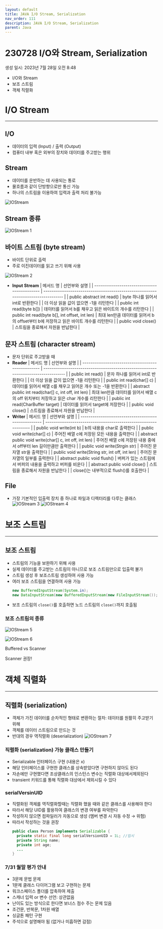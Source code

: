 ```yaml
---
layout: default
title: JAVA I/O Stream, Serialization
nav_order: 111
description: JAVA I/O Stream, Serialization
parent: Java
---
```


# 230728 I/O와 Stream, Serialization

생성 일시: 2023년 7월 28일 오전 8:48

- I/O와 Stream
- 보조 스트림
- 객체 직렬화

# I/O Stream

---

## I/O

- 데이터의 입력 (Input) / 출력 (Output)
- 컴퓨터 내부 혹은 외부의 장치와 데이터를 주고받는 행위

## Stream

- 데이터를 운반하는 데 사용되는 통로
- 물흐름과 같이 단방향으로만 통신 가능
- 하나의 스트림을 이용하여 입력과 출력 처리 불가능

![IOStream](https://github.com/yyoungl/yyoungl.github.io/assets/127117707/19cea8df-3dc4-4340-8db3-0faab97862ff)

## Stream 종류

![IOStream 1](https://github.com/yyoungl/yyoungl.github.io/assets/127117707/b2988d70-df98-4a77-ab92-593edb9d8588)

## 바이트 스트림 (byte stream)

- 바이트 단위로 출력
- 주로 이진데이터를 읽고 쓰기 위해 사용

![IOStream 2](https://github.com/yyoungl/yyoungl.github.io/assets/127117707/718f032d-27d3-4099-9e64-84fb8074d602)

- **Input Stream**
  | 메서드 명 | 선언부와 설명 |
  | ---------------------------------------------- | ------------------------------------------------------------------------------------ |
  | public abstract int read() | byte 하나를 읽어서 int로 반환한다 |
  | 더 이상 읽을 값이 없으면 -1을 리턴한다 |
  | public int read(byte b[]) | 데이터를 읽어서 b를 채우고 읽은 바이트의 개수를 리턴한다 |
  | public int read(byte b[], int offset, int len) | 최대 len만큼 데이터를 읽어서 b의 offset부터 b에 저장하고 읽은 바이트 개수를 리턴한다 |
  | public void close() | 스트림을 종료해서 자원을 반납한다 |

## 문자 스트림 (character stream)

- 문자 단위로 주고받을 때
- **Reader**
  | 메서드 명 | 선언부와 설명 |
  | ---------------------------------------------------- | ------------------------------------------------------------------------------------- |
  | public int read() | 문자 하나를 읽어서 int로 반환한다 |
  | 더 이상 읽을 값이 없으면 -1을 리턴한다 |
  | public int read(char[] c) | 데이터를 읽어서 배열 c를 채우고 읽어온 개수 또는 -1을 반환한다 |
  | abstract public int read(char[] c, int off, int len) | 최대 len만큼 데이터를 읽어서 배열 c의 off 위치부터 저장하고 읽은 char 개수를 리턴한다 |
  | public int read(CharBuffer target) | 데이터를 읽어서 target에 저장한다 |
  | public void close() | 스트림을 종료해서 자원을 반납한다 |
- **Writer**
  | 메서드 명 | 선언부와 설명 |
  | ------------------------------------------------------ | ------------------------------------------------------------------ |
  | public void write(int b) | b의 내용을 char로 출력한다 |
  | public void write(char[] c) | 주어진 배열 c에 저장된 모든 내용을 출력한다 |
  | abstract public void write(char[] c, int off, int len) | 주어진 배열 c에 저장된 내용 중에서 off부터 len 길이만큼만 출력한다 |
  | public void write(Strgin str) | 주어진 문자열 str을 출력한다 |
  | public void write(String str, int off, int len) | 주어진 문자열의 일부를 출력한다 |
  | abstract public void flush() | 버퍼가 있는 스트림에서 버퍼의 내용을 출력하고 버퍼를 비운다 |
  | abstract public void close() | 스트림을 종료해서 자원을 반납한다 |
  | close()는 내부적으로 flush()를 호출한다 |

## File

- 가장 기본적인 입출력 장치 중 하나로 파일과 디렉터리를 다루는 클래스
  ![IOStream 3](https://github.com/yyoungl/yyoungl.github.io/assets/127117707/82b45239-c0cb-48cc-b62d-d57c55fd2912)
  ![IOStream 4](https://github.com/yyoungl/yyoungl.github.io/assets/127117707/ea5d8a9d-b058-46dd-830f-d90eccda404a)

# 보조 스트림

---

## 보조 스트림

- 스트림의 기능을 보완하기 위해 사용
- 실제 데이터를 주고받는 스트림이 아니므로 보조 스트림만으로 입출력 불가
- 스트림 생성 후 보조스트림 생성하여 사용 가능
- 여러 보조 스트림을 연결하여 사용 가능
  ```java
  new BufferedInputStream(System.in);
  new DataInputStream(new BufferedInputStream(new FileInputStream());
  ```
- 보조 스트림의 `close()`를 호출하면 노드 스트림의 `close()`까지 호출됨

### 보조 스트림의 종류

![IOStream 5](https://github.com/yyoungl/yyoungl.github.io/assets/127117707/48a02ee1-bc97-461f-ac20-7f92c90db0fb)

![IOStream 6](https://github.com/yyoungl/yyoungl.github.io/assets/127117707/b1f2179c-2343-4b61-bc63-304e9c71772f)

Buffered vs Scanner

Scanner 권장!

# 객체 직렬화

---

## 직렬화 (serialization)

- 객체가 가진 데이터를 순차적인 형태로 변환하는 절차: 데이터를 원활히 주고받기 위해
- 객체를 데이터 스트림으로 만드는 것
- 반대의 경우 역직렬화 (deserialization)
  ![IOStream 7](https://github.com/yyoungl/yyoungl.github.io/assets/127117707/475bdbea-e4a9-4eac-9f85-f570acb83c9d)

### 직렬화 (serialization) 가능 클래스 만들기

- Serializable 인터페이스 구현 (내용은 x)
- 해당 인터페이스를 구현한 클래스를 상속받았다면 구현하지 않아도 된다
- 자손에만 구현했다면 조상클래스의 인스턴스 변수는 직렬화 대상에서제외된다
- transient 키워드를 통해 직렬화 대상에서 제외시킬 수 있다

### serialVersinUID

- 직렬화된 객체를 역직렬화할때는 직렬화 했을 때와 같은 클래스를 사용해야 한다
- 따라서 해당 UID를 활용하여 클래스의 변경 여부를 파악한다
- 작성하지 않으면 컴파일러가 자동으로 생성 (멤버 변경 시 자동 수정 → 위험)
- 따라서 작성하는 것을 권장
  ```java
  public class Person implements Serializable {
  	private static final long serialVersionUID = 1L; //임시
  	private String name;
  	private int age;
  	...
  }
  ```

### 7/31 월말 평가 안내

- 3문제 문법 문제
- 1문제 클래스 다이어그램 보고 구현하는 문제
- 워크스페이스 폴더를 압축하여 제출
- 스캐너 입력 or 변수 선언: 상관없음
- 난이도 있는 방식으로 한다면 보너스 점수 주는 문제 있음
- 조건문, 반복문, 1차원 배열
- 싱글톤 패턴 구현
- 주석으로 설명해야 됨 (없거나 미흡하면 감점)

